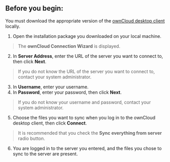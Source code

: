 Before you begin: 
---------------------

You must download the appropriate version of the [ownCloud desktop client](https://owncloud.com/download/) locally.

1. Open the installation package you downloaded on your local machine. 

> The **ownCloud Connection Wizard** is displayed.

2. In **Server Address**, enter the URL of the server you want to connect to, then click **Next**. 

> If you do not know the URL of the server you want to connect to, contact your system administrator.

3. In **Username**, enter your username.
4. In **Password**, enter your password, then click **Next**.

> If you do not know your username and password, contact your system administrator.

5. Choose the files you want to sync when you log in to the ownCloud desktop client, then click **Connect**.

> It is recommended that you check the **Sync everything from server** radio button.

6. You are logged in to the server you entered, and the files you chose to sync to the server are present.
